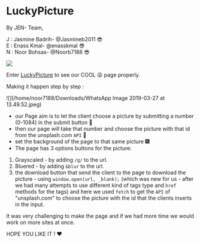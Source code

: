 # LuckyPicture

 By JEN- Team,

  J : Jasmine Badrih- @Jasmineb2011 :sunglasses:  
  E : Enass Kmal- @enasskmal :sunglasses:  
  N : Noor Bohsas- @Noorb7188 :sunglasses:  

![](https://upload.wikimedia.org/wikipedia/en/thumb/9/95/Powerpuff_girls_characters.jpg/270px-Powerpuff_girls_characters.jpg)

Enter [LuckyPicture](https://lotus-1.github.io/LuckyPicture/) to see our COOL :stuck_out_tongue_winking_eye: page properly.

 Making it happen step by step :

 ![](/home/noor7188/Downloads/WhatsApp Image 2019-03-27 at 13.49.52.jpeg)

* our Page aim is to let the client choose a picture by submitting a number (0-1084) in the submit button :crystal_ball:
* then our page will take that number and choose the picture with that id from the unsplash.com `API` :floppy_disk:
* set the background of the page to that same picture :fireworks:
* The page has 3 options buttons for the picture:  
 1. Grayscaled - by adding `/g/` to the url.
 2. Bluered  - by adding `&blur` to the url.
 3. the download button that send the client to the page to download the picture - using `window.open(url, _blank);` (which was new for us - after we had many attempts to use different kind of tags type and `href` methods for the tags)
 and here we used `fetch` to get the `API` of "unsplash.com" to choose the picture with the id that the clients inserts in the input.

 It was very challenging to make the page
 and if we had more time we would work on more sites at once.

 HOPE YOU LIKE IT ! :heart:

